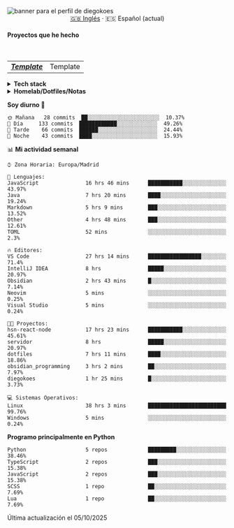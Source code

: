 <picture>
 <source media="(prefers-color-scheme: dark)" srcset="https://i.imgur.com/G5n6xUz.png">
 <source media="(prefers-color-scheme: light)" srcset="https://i.imgur.com/8gLfu4u.png">
 <img alt="banner para el perfil de diegokoes" src="https://i.imgur.com/G5n6xUz.png">
</picture>

<!-- Cambiador de idioma -->
<div align="center">
  <a href="./README.md">🇬🇧 Inglés</a> · <a>🇪🇸 Español (actual)</a>
</div>

#### Proyectos que he hecho

  <br>
  <table>
    <tbody>
      <tr>
        <td>
          <em>
            <strong><a href="#">Template</a></strong>
          </em>
        </td>
        <td>
Template         </td>
      </tr>
  </tbody>
  </table>

<details>
  <summary><strong>Tech stack</strong></summary>

  <!-- Frontend -->
  <img alt="Frontend" src="https://img.shields.io/badge/Front%20%20%20-20232a?style=for-the-badge&logo=terminal&logoColor=white">
  <img alt="Angular" src="https://img.shields.io/badge/angular-7E22CE?style=for-the-badge&logo=angular&logoColor=white">
  <img alt="React" src="https://img.shields.io/badge/react-20232a?style=for-the-badge&logo=react&logoColor=61DAFB">
  <img alt="Tailwind CSS" src="https://img.shields.io/badge/tailwindcss-06B6D4?style=for-the-badge&logo=tailwindcss&logoColor=white">
  <img alt="SCSS/SASS" src="https://img.shields.io/badge/scss-CC6699?style=for-the-badge&logo=sass&logoColor=white">
<br>

  <!-- Backend -->
  <img alt="Backend" src="https://img.shields.io/badge/Back%20%20%20%20-20232a?style=for-the-badge&logo=terminal&logoColor=white">
  <img alt="Node.js" src="https://img.shields.io/badge/node.js-339933?style=for-the-badge&logo=nodedotjs&logoColor=white">
  <img alt="Express" src="https://img.shields.io/badge/express-000000?style=for-the-badge&logo=express&logoColor=white">
  <img alt="Spring" src="https://img.shields.io/badge/spring-6DB33F?style=for-the-badge&logo=spring&logoColor=white">
<br>

  <!-- Databases -->
  <img alt="Databases" src="https://img.shields.io/badge/DB's%20-20232a?style=for-the-badge&logo=terminal&logoColor=white">
  <img alt="MongoDB" src="https://img.shields.io/badge/mongodb-4EA94B?style=for-the-badge&logo=mongodb&logoColor=white">
  <img alt="Supabase" src="https://img.shields.io/badge/supabase-3ECF8E?style=for-the-badge&logo=supabase&logoColor=white">
  <img alt="Valkey" src="https://img.shields.io/badge/valkey-DC382D?style=for-the-badge&logo=valkey&logoColor=white">
  <img alt="DBeaver" src="https://img.shields.io/badge/dbeaver-2F6BFF?style=for-the-badge&logo=dbeaver&logoColor=white">
<br>
  <!-- DevOps -->
  <img alt="DevOps" src="https://img.shields.io/badge/DevOps%20%20%20-20232a?style=for-the-badge&logo=terminal&logoColor=white">
  <img alt="Docker" src="https://img.shields.io/badge/docker-2496ED?style=for-the-badge&logo=docker&logoColor=white">
  <img alt="Proxmox" src="https://img.shields.io/badge/proxmox-e57000?style=for-the-badge&logo=proxmox&logoColor=white">
  <img alt="Jenkins" src="https://img.shields.io/badge/jenkins-D24939?style=for-the-badge&logo=jenkins&logoColor=white">
  <img alt="Git" src="https://img.shields.io/badge/git-F05032?style=for-the-badge&logo=git&logoColor=white">
</details>

<details>
  <summary><strong>Homelab/Dotfiles/Notas</strong></summary>

  <table>
    <tbody>
      <tr>
        <td>
          <strong><a href="https://github.com/diegokoes/proxmox">proxmox</a></strong>
        </td>
        <td>Configuraciones y documentación relacionadas con Proxmox</td>
      </tr>
      <tr>
        <td>
          <strong><a href="https://github.com/diegokoes/dotfiles">dotfiles</a></strong>
        </td>
        <td>Mis dotfiles y la configuración del entorno</td>
      </tr>
      <tr>
        <td>
          <strong><a href="https://github.com/diegokoes/NOTES_programming">obsidian_programming</a></strong>
        </td>
        <td>Notas y vault de Obsidian sobre programación/tecnología</td>
      </tr>
    </tbody>
  </table>
</details>

<!--START_SECTION:waka_es-->
**Soy diurno 🐤** 

```text
🌞 Mañana   28 commits  ██░░░░░░░░░░░░░░░░░░░░░░░  10.37%
🌆 Día     133 commits  ████████████░░░░░░░░░░░░░  49.26%
🌃 Tarde    66 commits  ██████░░░░░░░░░░░░░░░░░░░  24.44%
🌙 Noche    43 commits  ████░░░░░░░░░░░░░░░░░░░░░  15.93%
```


📊 **Mi actividad semanal** 

```text
⌚︎ Zona Horaria: Europa/Madrid

💬 Lenguajes: 
JavaScript               16 hrs 46 mins      ███████████░░░░░░░░░░░░░░   43.97% 
Java                     7 hrs 20 mins       ████░░░░░░░░░░░░░░░░░░░░░   19.24% 
Markdown                 5 hrs 9 mins        ███░░░░░░░░░░░░░░░░░░░░░░   13.52% 
Other                    4 hrs 48 mins       ███░░░░░░░░░░░░░░░░░░░░░░   12.61% 
TOML                     52 mins             ░░░░░░░░░░░░░░░░░░░░░░░░░   2.3%

🔥 Editores: 
VS Code                  27 hrs 14 mins      █████████████████░░░░░░░░   71.4% 
IntelliJ IDEA            8 hrs               █████░░░░░░░░░░░░░░░░░░░░   20.97% 
Obsidian                 2 hrs 43 mins       █░░░░░░░░░░░░░░░░░░░░░░░░   7.14% 
Neovim                   5 mins              ░░░░░░░░░░░░░░░░░░░░░░░░░   0.25% 
Visual Studio            5 mins              ░░░░░░░░░░░░░░░░░░░░░░░░░   0.24%

🐱‍💻 Proyectos: 
hsn-react-node           17 hrs 23 mins      ███████████░░░░░░░░░░░░░░   45.61% 
servidor                 8 hrs               █████░░░░░░░░░░░░░░░░░░░░   20.97% 
dotfiles                 7 hrs 11 mins       ████░░░░░░░░░░░░░░░░░░░░░   18.86% 
obsidian_programming     3 hrs 2 mins        ██░░░░░░░░░░░░░░░░░░░░░░░   7.97% 
diegokoes                1 hr 25 mins        █░░░░░░░░░░░░░░░░░░░░░░░░   3.73%

💻 Sistemas Operativos: 
Linux                    38 hrs 3 mins       █████████████████████████   99.76% 
Windows                  5 mins              ░░░░░░░░░░░░░░░░░░░░░░░░░   0.24%

```

**Programo principalmente en Python** 

```text
Python                   5 repos             █████████░░░░░░░░░░░░░░░░   38.46% 
TypeScript               2 repos             ███░░░░░░░░░░░░░░░░░░░░░░   15.38% 
JavaScript               2 repos             ███░░░░░░░░░░░░░░░░░░░░░░   15.38% 
SCSS                     1 repo              ██░░░░░░░░░░░░░░░░░░░░░░░   7.69% 
Lua                      1 repo              ██░░░░░░░░░░░░░░░░░░░░░░░   7.69%

```



 Última actualización el 05/10/2025
<!--END_SECTION:waka_es-->
